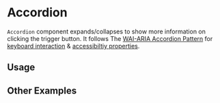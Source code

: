 # Accordion

`Accordion` component expands/collapses to show more information on clicking the
trigger button. It follows The
[WAI-ARIA Accordion Pattern](https://www.w3.org/WAI/ARIA/apg/patterns/accordion/)
for
[keyboard interaction](https://www.w3.org/WAI/ARIA/apg/patterns/accordion/#:~:text=at%20a%20time.-,Keyboard%20Interaction,-Enter)
&
[accessibiltiy properties](https://www.w3.org/WAI/ARIA/apg/patterns/accordion/#:~:text=last%20accordion%20header.-,WAI%2DARIA%20Roles%2C%20States%2C%20and%20Properties%3A,-The%20title%20of).

<!-- INJECT_TOC -->

## Usage

<!-- IMPORT_EXAMPLE src/accordion/stories/templates/AccordionBasicJsx.ts -->

<!-- CODESANDBOX
link_title: Accordion
js: src/accordion/stories/templates/AccordionBasicJsx.ts
-->
<!-- CODESANDBOX
link_title: Accordion TS
tsx: src/accordion/stories/templates/AccordionBasicTsx.ts
-->

## Other Examples

<!-- CODESANDBOX
link_title: Accordion Multiple
js: src/accordion/stories/templates/AccordionMultipleJsx.ts
-->
<!-- CODESANDBOX
link_title: Accordion Multiple TS
tsx: src/accordion/stories/templates/AccordionMultipleTsx.ts
-->

<!-- CODESANDBOX
link_title: Accordion Styled
js: src/accordion/stories/templates/AccordionStyledJsx.ts
css: src/accordion/stories/templates/AccordionStyledCss.ts
-->
<!-- CODESANDBOX
link_title: Accordion Styled TS
tsx: src/accordion/stories/templates/AccordionStyledTsx.ts
css: src/accordion/stories/templates/AccordionStyledCss.ts
-->

<!-- INJECT_COMPOSITION src/accordion -->

<!-- INJECT_PROPS src/accordion -->
